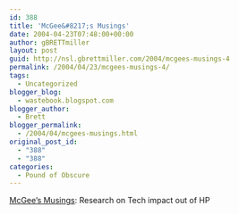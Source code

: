 ```yaml
---
id: 388
title: 'McGee&#8217;s Musings'
date: 2004-04-23T07:48:00+00:00
author: gBRETTmiller
layout: post
guid: http://nsl.gbrettmiller.com/2004/mcgees-musings-4
permalink: /2004/04/23/mcgees-musings-4/
tags:
  - Uncategorized
blogger_blog:
  - wastebook.blogspot.com
blogger_author:
  - Brett
blogger_permalink:
  - /2004/04/mcgees-musings.html
original_post_id:
  - "388"
  - "388"
categories:
  - Pound of Obscure
---
```

[McGee&#8217;s Musings](http://www.mcgeesmusings.net/2004/04/22.html#a4072): Research on Tech impact out of HP